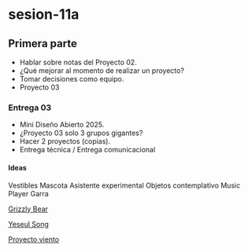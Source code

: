 # sesion-11a

## Primera parte 

- Hablar sobre notas del Proyecto 02.
- ¿Qué mejorar al momento de realizar un proyecto?
- Tomar decisiones como equipo.
- Proyecto 03 

### Entrega 03 

- Mini Diseño Abierto 2025.
- ¿Proyecto 03 solo 3 grupos gigantes?
- Hacer 2 proyectos (copias).
- Entrega técnica / Entrega comunicacional

#### Ideas

Vestibles
Mascota 
Asistente experimental
Objetos contemplativo
Music Player
Garra

[Grizzly Bear](https://en.wikipedia.org/wiki/Grizzly_Bear_(band))

[Yeseul Song](https://yeseul.com/)

[Proyecto viento](https://vimeo.com/114414122)

